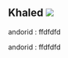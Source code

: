 ## Khaled ![](https://encrypted-tbn0.gstatic.com/images?q=tbn:ANd9GcTZR7cUPf7dwlO3L5MIXLTuYPvUgQSWCDGcEQ&usqp=CAU)

andorid : ffdfdfd 

andorid : ffdfdfd
